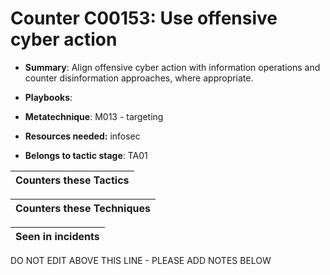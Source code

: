 # Counter C00153: Use offensive cyber action

* **Summary**: Align offensive cyber action with information operations and counter disinformation approaches, where appropriate.

* **Playbooks**: 

* **Metatechnique**: M013 - targeting

* **Resources needed:** infosec

* **Belongs to tactic stage**: TA01


| Counters these Tactics |
| ---------------------- |



| Counters these Techniques |
| ------------------------- |



| Seen in incidents |
| ----------------- |


DO NOT EDIT ABOVE THIS LINE - PLEASE ADD NOTES BELOW